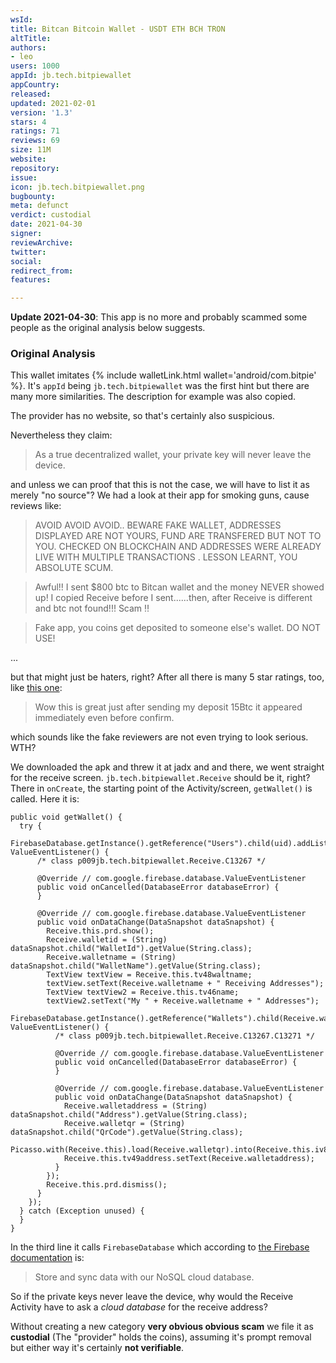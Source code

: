 ```yaml
---
wsId: 
title: Bitcan Bitcoin Wallet - USDT ETH BCH TRON
altTitle: 
authors:
- leo
users: 1000
appId: jb.tech.bitpiewallet
appCountry: 
released: 
updated: 2021-02-01
version: '1.3'
stars: 4
ratings: 71
reviews: 69
size: 11M
website: 
repository: 
issue: 
icon: jb.tech.bitpiewallet.png
bugbounty: 
meta: defunct
verdict: custodial
date: 2021-04-30
signer: 
reviewArchive: 
twitter: 
social: 
redirect_from: 
features: 

---
```


**Update 2021-04-30**: This app is no more and probably scammed some people as
the original analysis below suggests.

### Original Analysis

This wallet imitates {% include walletLink.html wallet='android/com.bitpie' %}. It's `appId` being
`jb.tech.bitpiewallet` was the first hint but there are many more similarities.
The description for example was also copied.

The provider has no website, so that's certainly also suspicious.

Nevertheless they claim:

> As a true decentralized wallet, your private key will never leave the device.

and unless we can proof that this is not the case, we will have to list it as
merely "no source"? We had a look at their app for smoking guns, cause reviews
like:

> AVOID AVOID AVOID.. BEWARE FAKE WALLET, ADDRESSES DISPLAYED ARE NOT YOURS, FUND ARE TRANSFERED BUT NOT TO YOU. CHECKED ON BLOCKCHAIN AND ADDRESSES WERE ALREADY LIVE WITH MULTIPLE TRANSACTIONS . LESSON LEARNT, YOU ABSOLUTE SCUM.

> Awful!! I sent $800 btc to Bitcan wallet and the money NEVER showed up! I copied Receive before I sent......then, after Receive is different and btc not found!!! Scam ‼️

> Fake app, you coins get deposited to someone else's wallet. DO NOT USE!

...

but that might just be haters, right? After all there is many 5 star ratings,
too, like [this one](https://play.google.com/store/apps/details?id=jb.tech.bitpiewallet&reviewId=gp%3AAOqpTOEV6Zl0NS6j6AHFQV7woTr9SJmXiFximwKNxE3j-Q2_RhiBsQTrNxcnCfQsCjM2q71gfTKWSXbWfad2Bg):

> Wow this is great just after sending my deposit 15Btc it appeared immediately even before confirm.

which sounds like the fake reviewers are not even trying to look serious. WTH?

We downloaded the apk and threw it at jadx and and there, we went straight for
the receive screen. `jb.tech.bitpiewallet.Receive` should be it, right? There
in `onCreate`, the starting point of the Activity/screen, `getWallet()` is
called. Here it is:

```
public void getWallet() {
  try {
    FirebaseDatabase.getInstance().getReference("Users").child(uid).addListenerForSingleValueEvent(new ValueEventListener() {
      /* class p009jb.tech.bitpiewallet.Receive.C13267 */

      @Override // com.google.firebase.database.ValueEventListener
      public void onCancelled(DatabaseError databaseError) {
      }

      @Override // com.google.firebase.database.ValueEventListener
      public void onDataChange(DataSnapshot dataSnapshot) {
        Receive.this.prd.show();
        Receive.walletid = (String) dataSnapshot.child("WalletId").getValue(String.class);
        Receive.walletname = (String) dataSnapshot.child("WalletName").getValue(String.class);
        TextView textView = Receive.this.tv48waltname;
        textView.setText(Receive.walletname + " Receiving Addresses");
        TextView textView2 = Receive.this.tv46name;
        textView2.setText("My " + Receive.walletname + " Addresses");
        FirebaseDatabase.getInstance().getReference("Wallets").child(Receive.walletid).addListenerForSingleValueEvent(new ValueEventListener() {
          /* class p009jb.tech.bitpiewallet.Receive.C13267.C13271 */

          @Override // com.google.firebase.database.ValueEventListener
          public void onCancelled(DatabaseError databaseError) {
          }

          @Override // com.google.firebase.database.ValueEventListener
          public void onDataChange(DataSnapshot dataSnapshot) {
            Receive.walletaddress = (String) dataSnapshot.child("Address").getValue(String.class);
            Receive.walletqr = (String) dataSnapshot.child("QrCode").getValue(String.class);
            Picasso.with(Receive.this).load(Receive.walletqr).into(Receive.this.iv8qr);
            Receive.this.tv49address.setText(Receive.walletaddress);
          }
        });
        Receive.this.prd.dismiss();
      }
    });
  } catch (Exception unused) {
  }
}
```

In the third line it calls `FirebaseDatabase` which according to
[the Firebase documentation](https://firebase.google.com/docs/database/) is:

> Store and sync data with our NoSQL cloud database.

So if the private keys never leave the device, why would the Receive Activity
have to ask a *cloud database* for the receive address?

Without creating a new category **very obvious obvious scam** we file it as
**custodial** (The "provider" holds the coins), assuming it's prompt removal but
either way it's certainly **not verifiable**.

